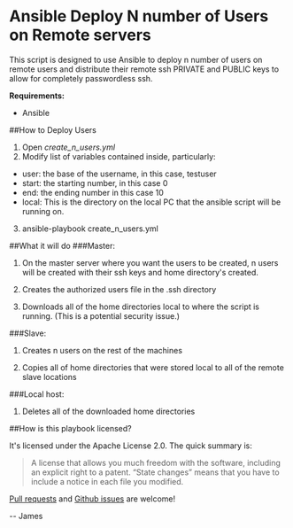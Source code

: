 # Ansible Deploy N number of Users on Remote servers
This script is designed to use Ansible to deploy n number of users on remote users and distribute their remote ssh PRIVATE and PUBLIC keys to allow for completely passwordless ssh.

**Requirements:**
* Ansible

##How to Deploy Users
1. Open *create_n_users.yml* 
2. Modify list of variables contained inside, particularly:
  *  user:  the base of the username, in this case, testuser
  *  start:  the starting number, in this case 0
  *  end:  the ending number in this case 10
  *  local: This is the directory on the local PC that the ansible script will be running on.
3. ansible-playbook create_n_users.yml

##What it will do
###Master:

1. On the master server where you want the users to be created, n users will be created with their ssh keys and home directory's created. 

2. Creates the authorized users file in the .ssh directory

3. Downloads all of the home directories local to where the script is running.  (This is a potential security issue.)

###Slave:

1. Creates n users on the rest of the machines 

2. Copies all of home directories that were stored local to all of the remote slave locations

###Local host:

1. Deletes all of the downloaded home directories

##How is this playbook licensed?

It's licensed under the Apache License 2.0. The quick summary is:

> A license that allows you much freedom with the software, including an explicit right to a patent. “State changes” means that you have to include a notice in each file you modified. 

[Pull requests](https://github.com/JamesOBenson/Ansible-deploy-n-users/pulls) and [Github issues](https://github.com/JamesOBenson/Ansible-deploy-n-users/issues) are welcome!

-- James